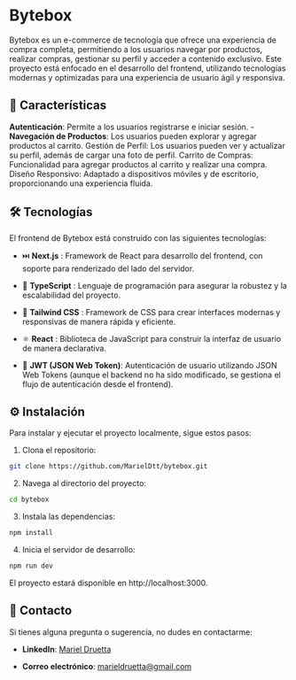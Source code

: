# Bytebox

Bytebox es un e-commerce de tecnología que ofrece una experiencia de compra completa, permitiendo a los usuarios navegar por productos, realizar compras, gestionar su perfil y acceder a contenido exclusivo. Este proyecto está enfocado en el desarrollo del frontend, utilizando tecnologías modernas y optimizadas para una experiencia de usuario ágil y responsiva.

## 🚀 Características

 **Autenticación**: Permite a los usuarios registrarse e iniciar sesión.
-**Navegación de Productos**: Los usuarios pueden explorar y agregar productos al carrito.
Gestión de Perfil: Los usuarios pueden ver y actualizar su perfil, además de cargar una foto de perfil.
Carrito de Compras: Funcionalidad para agregar productos al carrito y realizar una compra.
Diseño Responsivo: Adaptado a dispositivos móviles y de escritorio, proporcionando una experiencia fluida.

## 🛠️ Tecnologías

El frontend de Bytebox está construido con las siguientes tecnologías:

- ⏭️ **Next.js** : Framework de React para desarrollo del frontend, con soporte para renderizado del lado del servidor.

- 🔷 **TypeScript** : Lenguaje de programación para asegurar la robustez y la escalabilidad del proyecto.

- 🌊 **Tailwind CSS** : Framework de CSS para crear interfaces modernas y responsivas de manera rápida y eficiente.

- ⚛️ **React** : Biblioteca de JavaScript para construir la interfaz de usuario de manera declarativa.

- 🔑 **JWT (JSON Web Token)**: Autenticación de usuario utilizando JSON Web Tokens (aunque el backend no ha sido modificado, se gestiona el flujo de autenticación desde el frontend).



## ⚙️ Instalación

Para instalar y ejecutar el proyecto localmente, sigue estos pasos:

1. Clona el repositorio:
```bash
git clone https://github.com/MarielDtt/bytebox.git
```

2. Navega al directorio del proyecto:
```bash
cd bytebox
```

3. Instala las dependencias:
```bash
npm install
```

4. Inicia el servidor de desarrollo:
```bash
npm run dev
```
El proyecto estará disponible en http://localhost:3000.

## 📧 Contacto
Si tienes alguna pregunta o sugerencia, no dudes en contactarme:

- **LinkedIn**: [Mariel Druetta](https://www.linkedin.com/in/mariel-druetta-dev/)

- **Correo electrónico**: marieldruetta@gmail.com

